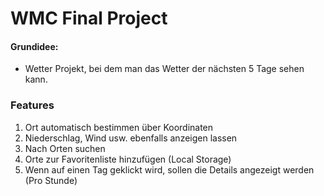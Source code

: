 # WMC Final Project
#### Grundidee:
- Wetter Projekt, bei dem man das Wetter der nächsten 5 Tage sehen kann.
### Features
1. Ort automatisch bestimmen über Koordinaten
2. Niederschlag, Wind usw. ebenfalls anzeigen lassen
3. Nach Orten suchen
4. Orte zur Favoritenliste hinzufügen (Local Storage)
5. Wenn auf einen Tag geklickt wird, sollen die Details angezeigt werden (Pro Stunde)
